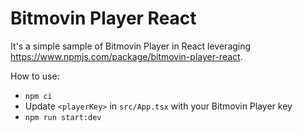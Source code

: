# Bitmovin Player React

It's a simple sample of Bitmovin Player in React leveraging https://www.npmjs.com/package/bitmovin-player-react.

How to use:

- `npm ci`
- Update `<playerKey>` in `src/App.tsx` with your Bitmovin Player key
- `npm run start:dev`
